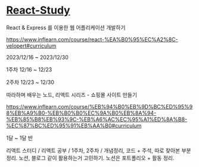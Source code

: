 # [React-Study](https://past-coin-f97.notion.site/React-2023-3950e9017a854ce7939af6e9f15bde37)

React & Express 를 이용한 웹 어플리케이션 개발하기

https://www.inflearn.com/course/react-%EA%B0%95%EC%A2%8C-velopert#curriculum


2023/12/16 ~ 2023/12/30


1주차 12/16 ~ 12/23


2주차 12/23 ~ 12/30

따라하며 배우는 노드, 리액트 시리즈 - 쇼핑몰 사이트 만들기

https://www.inflearn.com/course/%EB%94%B0%EB%9D%BC%ED%95%98%EB%A9%B0-%EB%B0%B0%EC%9A%B0%EB%8A%94-%EB%85%B8%EB%93%9C-%EB%A6%AC%EC%95%A1%ED%8A%B8-%EC%87%BC%ED%95%91%EB%AA%B0#curriculum

1달 ~ 1달 반


리액트 스터디 / 리액트 공부 / 1주차, 2주차 / 개념정리, 코드 + 주석, 따로 찾아본 부분 정리.
노션, 블로그 같이 활용하는거 고민하기.
노션은 포트폴리오 + 활동 정리.
